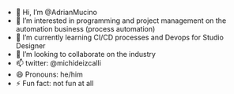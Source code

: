 - 👋 Hi, I’m @AdrianMucino
- 👀 I’m interested in programming and project management on the automation business (process automation)
- 🌱 I’m currently learning CI/CD processes and Devops for Studio Designer
- 💞️ I’m looking to collaborate on the industry
- 📫 twitter: @michideizcalli
- 😄 Pronouns: he/him
- ⚡ Fun fact: not fun at all 

<!---
AdrianMucino/AdrianMucino is a ✨ special ✨ repository because its `README.md` (this file) appears on your GitHub profile.
You can click the Preview link to take a look at your changes.
--->
